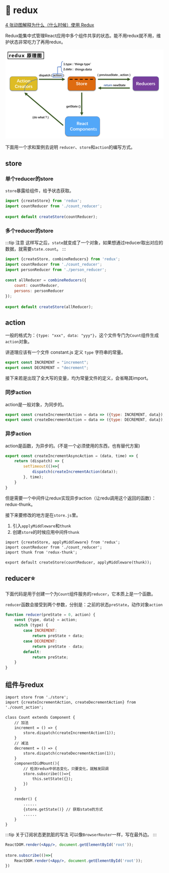 # 🍒 redux

[4 张动图解释为什么（什么时候）使用 Redux](https://zhuanlan.zhihu.com/p/31360204)

Redux能集中式管理React应用中多个组件共享的状态。能不用redux就不用，维护状态非常吃力了再用redux。

![redux原理图](./img/redux.png)

下面用一个求和案例去说明 `reducer`、`store`和`action`的编写方式。

## store

### 单个reducer的store

`store`暴露给组件，给予状态获取。

```jsx
import {createStore} from 'redux';
import countReducer from './count_reducer';

export default createStore(countReducer);
```

### 多个reducer的store

:::tip 注意
这样写之后，`state`就变成了一个对象，如果想通过reducer取出对应的数据，就需要`state.count`。
:::

```jsx
import {createStore, combineReducers} from 'redux';
import countReducer from './count_reducer';
import personReducer from './person_reducer';

const allReducer = combineReducers({
    count: countReducer,
    persons: personReducer
});

export default createStore(allReducer);
```

## action

一般的格式为：`{type: "xxx", data: "yyy"}`，这个文件专门为`Count`组件生成`action`对象。

讲道理应该有一个文件 constant.js 定义 `type` 字符串的常量。

```jsx
export const INCREMENT = "increment";
export const DECREMENT = "decrement";
```

接下来若是出现了全大写的变量，均为常量文件的定义，会省略其import。

### 同步action

action是一般对象，为同步的。

```jsx
export const createIncrementAction = data => ({type: INCREMENT, data});
export const createDecrementAction = data => ({type: DECREMENT, data});
```

### 异步action 

action是函数，为异步的。(不是一个必须使用的东西，也有替代方案)

```jsx
export const createIncrementAsyncAction = (data, time) => {
    return (dispatch) => {
        setTimeout(()=>{
            dispatch(createIncrementAction(data));
        }, time);
    }
}
```

但是需要一个中间件让redux实现异步action（让redu调用这个返回的函数）：redux-thunk。

接下来要修改的地方是在`store.js`里。

1. 引入`applyMiddleware`和`thunk`
2. 创建`store`的时候应用中间件`thunk`

```jsx{1,3,5}
import {createStore, applyMiddleware} from 'redux';
import countReducer from './count_reducer';
import thunk from 'redux-thunk';

export default createStore(countReducer, applyMiddleware(thunk));
```

## reducer⭐

下面代码是用于创建一个为`Count`组件服务的`reducer`，它本质上是一个函数。

`reducer`函数会接受到两个参数，分别是：之前的状态`preState`，动作对象`action`

```jsx
function reducer(preState = 0, action) {
    const {type, data} = action;
    switch (type) {
        case INCREMENT:
            return preState + data;
        case DECREMENT:
            return preState - data;
        default:
            return preState;
    }
}
```

## 组件与redux

```jsx{7,11,14-17,22}
import store from './store';
import {createIncrementAction, createDecrementAction} from './count_action';

class Count extends Component {
    // 加法
    increment = () => {
        store.dispatch(createIncrementAction(1));
    }
    // 减法
    decrement = () => {
        store.dispatch(createDecrementAction(1));
    }
    componentDidMount(){
        // 检测redux中状态变化，只要变化，就触发回调
        store.subscribe(()=>{
            this.setState({});
        })
    }

    render() {
        ......
        {store.getState()} // 获取state的方式
        ......
    }
}
```

:::tip 关于订阅状态更肮脏的写法
可以像`BrowserRouter`一样，写在最外边。
:::

```jsx
ReactDOM.render(<App/>, document.getElementById('root'));

store.subscribe(()=>{
    ReactDOM.render(<App/>, document.getElementById('root'));
})
```